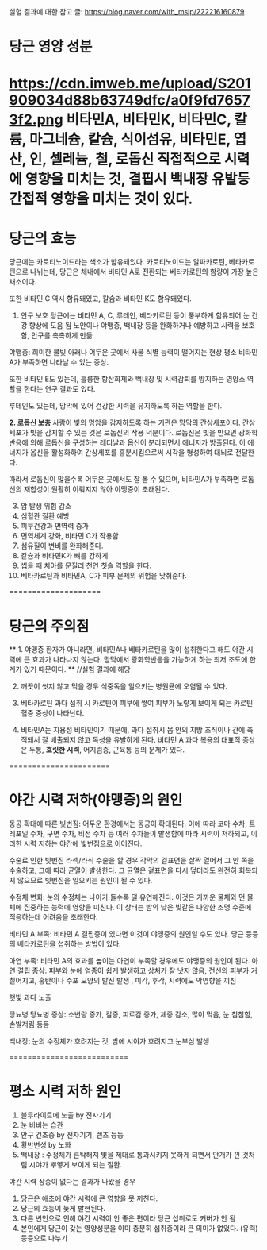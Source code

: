 실험 결과에 대한 참고 글: https://blog.naver.com/with_msip/222216160879

# 당근 영양 성분

https://cdn.imweb.me/upload/S201909034d88b63749dfc/a0f9fd76573f2.png
비타민A, 비타민K, 비타민C, 칼륨, 마그네슘, 칼슘, 식이섬유, 비타민E, 엽산, 인, 셀레늄, 철, 로돕신
직접적으로 시력에 영향을 미치는 것, 결핍시 백내장 유발등 간접적 영향을 미치는 것이 있다.
==================

# 당근의 효능

당근에는 카로티노이드라는 색소가 함유돼있다. 카로티노이드는 알파카로틴, 베타카로틴으로 나뉘는데,
당근은 체내에서 비타민 A로 전환되는 베타카로틴의 함량이 가장 높은 채소이다. 

또한 비타민 C 역시 함유돼있고, 칼슘과 비타민 K도 함유돼있다.

1. 안구 보호
당근에는 비타민 A, C, 루테인, 베타카로틴 등이 풍부하게 함유되어 눈 건강 향상에 도움 됨
노안이나 야맹증, 백내장 등을 완화하거나 예방하고 시력을 보호함, 안구를 촉촉하게 만듦

야맹증: 희미한 불빛 아래나 어두운 곳에서 사물 식별 능력이 떨어지는 현상
평소 비타민A가 부족하면 나타날 수 있는 증상.

또한 비타민 E도 있는데, 훌륭한 항산화제와 백내장 및 시력감퇴를 방지하는 영양소 역할을
한다는 연구 결과도 있다. 

루테인도 있는데, 망막에 있어 건강한 시력을 유지하도록 하는 역할을 한다.

**2. 로돕신 보충**
사람이 빛의 명암을 감지하도록 하는 기관은 망막의 간상세포이다. 간상세포가 빛을 감지할 수 있는 것은 로돕신의 작용 덕분이다.
로돕신은 빛을 받으면 광화학반응에 의해 로돕신을 구성하는 레티날과 옵신이 분리되면서 에너지가 방출된다.
이 에너지가 옵신을 활성화하여 간상세포를 흥분시킴으로써 시각을 형성하여 대뇌로 전달한다.

따라서 로돕신이 많을수록 어두운 곳에서도 잘 볼 수 있으며, 비타민A가 부족하면 로돕신의 재합성이
원활히 이뤄지지 않아 야맹증이 초래된다.

3. 암 발생 위험 감소
4. 심혈관 질환 예방
5. 피부건강과 면역력 증가
6. 면역체계 강화, 비타민 C가 작용함
7. 섬유질이 변비를 완화해준다.
8. 칼슘과 비타민K가 뼈를 강하게
9. 씹을 때 치아를 문질러 천연 칫솔 역할을 한다.
10. 베타카로틴과 비타민A, C가 피부 문제의 위험을 낮춰준다.


====================
# 당근의 주의점

** 1. 야맹증 환자가 아니라면, 비타민A나 베타카로틴을 많이 섭취한다고 해도 야간 시력에 큰 효과가 나타나지 않는다. 
망막에서 광화학반응을 가능하게 하는 최저 조도에 한계가 있기 때문이다. ** //실험 결과에 해당

2. 깨끗이 씻지 않고 먹을 경우 식중독을 일으키는 병원균에 오염될 수 있다.

3. 베타카로틴 과다 섭취 시 카로틴이 피부에 쌓여 피부가 노랗게 보이게 되는 카로틴혈증 증상이 나타난다.

4. 비타민A는 지용성 비타민이기 때문에, 과다 섭취시 몸 안의 지방 조직이나 간에 축적돼서 잘 배출되지 않고 독성을 유발하게 된다.
비타민 A 과다 복용의 대표적 증상은 두통, **흐릿한 시력**, 어지럼증, 근육통 등의 문제가 있다.

======================

# 야간 시력 저하(야맹증)의 원인

동공 확대에 따른 빛번짐: 어두운 환경에서는 동공이 확대된다. 이에 따라 코마 수차, 트레포일 수차, 구면 수차, 비점 수차 등
여러 수차들이 발생함에 따라 시력이 저하되고, 이러한 시력 저하는 야간에 빛번짐으로 이어진다.

수술로 인한 빛번짐
라섹/라식 수술을 할 경우 각막의 겉표면을 살짝 열어서 그 안 쪽을 수술하고, 그에 따라 균열이 발생한다.
그 균열은 겉표면을 다시 덮더라도 완전히 회복되지 않으므로 빛번짐을 일으키는 원인이 될 수 있다.

수정체 변화: 눈의 수정체는 나이가 들수록 덜 유연해진다. 이것은 가까운 물체와 먼 물체에 집중하는 능력에
영향을 미친다. 이 상태는 밤의 낮은 빛같은 다양한 조명 수준에 적응하는데 어려움을 초래한다.

비타민 A 부족: 비타민 A 결핍증이 있다면 이것이 야맹증의 원인일 수도 있다. 당근 등등의 베타카로틴을 섭취하는
방법이 있다.

아연 부족: 비타민 A의 효과를 높이는 아연이 부족할 경우에도 야맹증의 원인이 된다.
아연 결핍 증상: 피부와 눈에 염증이 쉽게 발생하고 상처가 잘 낫지 않음, 전신의 피부가 거칠어지고, 홍반이나 수포 모양의 발진 발생
, 미각, 후각, 시력에도 악영향을 끼침

햇빛 과다 노출

당뇨병
당뇨병 증상: 소변량 증가, 갈증, 피로감 증가, 체중 감소, 많이 먹음, 눈 침침함, 손발저림 등등

백내장: 눈의 수정체가 흐려지는 것, 밤에 시야가 흐려지고 눈부심 발생

==========================
# 평소 시력 저하 원인
1. 블루라이트에 노출 by 전자기기
2. 눈 비비는 습관
3. 안구 건조증 by 전자기기, 렌즈 등등
4. 황반변성 by 노화
5. 백내장 : 수정체가 혼탁해져 빛을 제대로 통과시키지 못하게 되면서 안개가 낀 것처럼 
시야가 뿌옇게 보이게 되는 질환.


야간 시력 상승이 없다는 결과가 나왔을 경우
1. 당근은 애초에 야간 시력에 큰 영향을 못 끼친다.
2. 당근의 효능이 늦게 발현된다.
3. 다른 변인으로 인해 야간 시력이 안 좋은 편이라 당근 섭취로도 커버가 안 됨
4. 본인에게 당근이 갖는 영양성분을 이미 충분히 섭취중이라 큰 의미가 없었다. (유력)
등등으로 나누기
